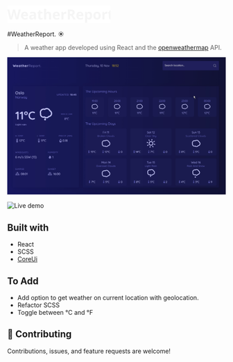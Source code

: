 ![Logo](./Logo.svg)

#WeatherReport. ☀️

> A weather app developed using React and the [openweathermap](https://openweathermap.org/) API.

![App gif](./weather_app.gif)

![Live demo](https://weather-app-xi-coral.vercel.app/)

## Built with

- React
- SCSS
- [CoreUi](https://coreui.io/)

## To Add

- Add option to get weather on current location with geolocation.
- Refactor SCSS
- Toggle between °C and °F

## 🤝 Contributing

Contributions, issues, and feature requests are welcome!
